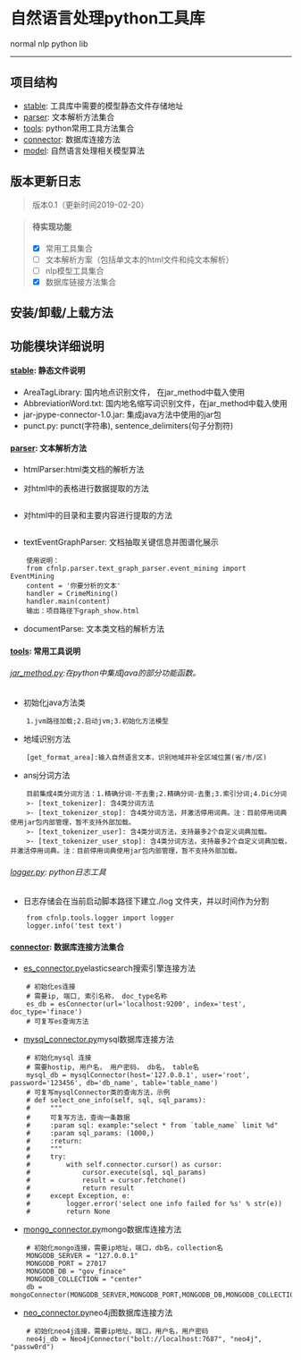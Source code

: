 # 自然语言处理python工具库

normal nlp python lib


-----

## 项目结构

* [stable](cfnlp/stable): 工具库中需要的模型静态文件存储地址
* [parser](cfnlp/parser): 文本解析方法集合
* [tools](cfnlp/tools): python常用工具方法集合
* [connector](cfnlp/tools/connector): 数据库连接方法
* [model](cfnlp/model): 自然语言处理相关模型算法

## 版本更新日志

> 版本0.1（更新时间2019-02-20）

> #### 待实现功能
>- [X] 常用工具集合
>- [ ] 文本解析方案（包括单文本的html文件和纯文本解析）
>- [ ] nlp模型工具集合
>- [X] 数据库链接方法集合

## 安装/卸载/上载方法


## 功能模块详细说明

#### [stable](cfnlp/stable): 静态文件说明
* AreaTagLibrary: 国内地点识别文件， 在jar_method中载入使用
* AbbreviationWord.txt: 国内地名缩写词识别文件，在jar_method中载入使用
* jar-jpype-connector-1.0.jar: 集成java方法中使用的jar包
* punct.py: punct(字符串), sentence_delimiters(句子分割符)

#### [parser](cfnlp/parse): 文本解析方法

* htmlParser:html类文档的解析方法

- 对html中的表格进行数据提取的方法
```

```
- 对html中的目录和主要内容进行提取的方法
```

```
* textEventGraphParser: 文档抽取关键信息并图谱化展示
```
    使用说明：
    from cfnlp.parser.text_graph_parser.event_mining import EventMining
    content = '你要分析的文本'
    handler = CrimeMining()
    handler.main(content)
    输出：项目路径下graph_show.html
```
* documentParse: 文本类文档的解析方法

#### [tools](cfnlp/tools): 常用工具说明

###### [jar_method.py](cfnlp/tools/jar_method.py):在python中集成java的部分功能函数。

- 初始化java方法类
```
    1.jvm路径加载;2.启动jvm;3.初始化方法模型
```

- 地域识别方法
```
    [get_format_area]:输入自然语言文本，识别地域并补全区域位置(省/市/区)
```

- ansj分词方法
```
    目前集成4类分词方法：1.精确分词-不去重;2.精确分词-去重;3.索引分词;4.Dic分词
    >- [text_tokenizer]: 含4类分词方法
    >- [text_tokenizer_stop]: 含4类分词方法，并激活停用词典。注：目前停用词典使用jar包内部管理，暂不支持外部加载。
    >- [text_tokenizer_user]: 含4类分词方法，支持最多2个自定义词典加载。
    >- [text_tokenizer_user_stop]: 含4类分词方法，支持最多2个自定义词典加载，并激活停用词典。注：目前停用词典使用jar包内部管理，暂不支持外部加载。
```

###### [logger.py](cfnlp/tools/logger.py): python日志工具

- 日志存储会在当前启动脚本路径下建立./log 文件夹，并以时间作为分割

```
    from cfnlp.tools.logger import logger
    logger.info('test text')
```


#### [connector](cfnlp/tools/connector): 数据库连接方法集合

- [es_connector.py](cfnlp/tools/connector/es_connector.py)elasticsearch搜索引擎连接方法
```
    # 初始化es连接
    # 需要ip, 端口, 索引名称， doc_type名称
    es_db = esConnector(url='localhost:9200', index='test', doc_type='finace')
    # 可复写es查询方法
```

- [mysql_connector.py](cfnlp/tools/connector/mysql_connector.py)mysql数据库连接方法

```
    # 初始化mysql 连接
    # 需要hostip, 用户名， 用户密码， db名， table名
    mysql_db = mysqlConnector(host='127.0.0.1', user='root', password='123456', db='db_name', table='table_name')
    # 可复写mysqlConnector类的查询方法，示例
    # def select_one_info(self, sql, sql_params):
    #     """
    #     可复写方法，查询一条数据
    #     :param sql: example:"select * from `table_name` limit %d"
    #     :param sql_params: (1000,)
    #     :return:
    #     """
    #     try:
    #         with self.connector.cursor() as cursor:
    #             cursor.execute(sql, sql_params)
    #             result = cursor.fetchone()
    #             return result
    #     except Exception, e:
    #         logger.error('select one info failed for %s' % str(e))
    #         return None
```

- [mongo_connector.py](cfnlp/tools/connector/mongo_connector.py)mongo数据库连接方法
```
    # 初始化mongo连接，需要ip地址，端口，db名，collection名
    MONGODB_SERVER = "127.0.0.1"
    MONGODB_PORT = 27017
    MONGODB_DB = "gov_finace"
    MONGODB_COLLECTION = "center"
    db = mongoConnector(MONGODB_SERVER,MONGODB_PORT,MONGODB_DB,MONGODB_COLLECTION)
```

- [neo_connector.py](cfnlp/tools/connector/neo_connector.py)neo4j图数据库连接方法
```
    # 初始化neo4j连接，需要ip地址，端口，用户名，用户密码
    neo4j_db = Neo4jConnector("bolt://localhost:7687", "neo4j", "passw0rd")
```
